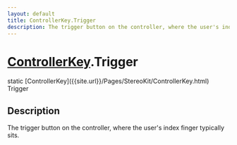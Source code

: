 ```yaml
---
layout: default
title: ControllerKey.Trigger
description: The trigger button on the controller, where the user's index finger typically sits.
---
```

# [ControllerKey]({{site.url}}/Pages/StereoKit/ControllerKey.html).Trigger

<div class='signature' markdown='1'>
static [ControllerKey]({{site.url}}/Pages/StereoKit/ControllerKey.html) Trigger
</div>

## Description
The trigger button on the controller, where the user's index finger
typically sits.

